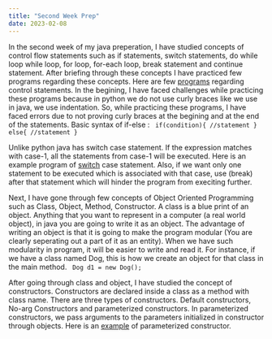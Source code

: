 ```yaml
---
title: "Second Week Prep"
date: 2023-02-08
---
```


In the second week of my java preperation, I have studied concepts of control flow statements such as if statements, switch statements, do while loop
while loop, for loop, for-each loop, break statement and continue statement. After briefing through these concepts I have practiced few programs regarding these concepts. Here are few [programs](https://github.com/jaswanthkasani/LearningBlog/tree/main/program/control%20Statements) regarding control statements. In the begining, I have faced challenges while practicing these programs because in python we do not use curly braces like we use in java, we use indentation.
So, while practicing these programs, I have faced errors due to not proving curly braces at the begining and at the end of the statements.
Basic syntax of if-else :
<code>
if(condition){
//statement
}
else{
//statement
}
</code>

Unlike python java has switch case statement. If the expression matches with case-1, all the statements from case-1 will be executed.  Here is an example program of [switch](https://github.com/jaswanthkasani/LearningBlog/blob/main/program/control%20Statements/switch.java) case statement. Also, if we want only one statement to be executed which is associated with that case, use (break) after that statement which will hinder the program from execiting further.

Next, I have gone through few concepts of Object Oriented Programming such as Class, Object, Method, Constructor. A class is a blue print of an object. Anything that you want to represent in a computer (a real world object), in java you are going to write it as an object. The advantage of writing an object is that it is going to make the program modular (You are clearly seperating out a part of it as an entity). When we have such modularity in program, it will be easier to write and read it. For instance, if we have a class named Dog, this is how we create an object for that class in the main method.
<code>
  Dog d1 = new Dog();
  </code>

After going through class and object, I have studied the concept of constructors. Constructors are declared inside a class as a method with class name. There are three types of constructors. Default constructors, No-arg Constructors and parameterized constructors. In parameterized constructors, we pass arguments to the parameters initialized in constructor through objects. Here is an [example](https://github.com/jaswanthkasani/LearningBlog/blob/main/program/parameterizedconstructors.java) of parameterized constructor.
